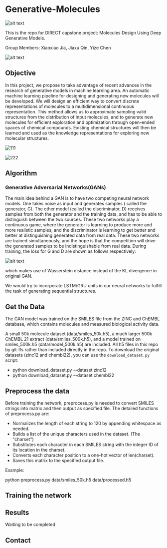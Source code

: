 # Generative-Molecules

![alt text](https://github.com/chennnnnyize/Generative-Molecules/blob/master/Graphs/GAN.png)


This is the repo for DIRECT capstone project: Molecules Design Using Deep Generative Models.

Group Members: Xiaoxiao Jia, Jiaxu Qin, Yize Chen

![alt text](https://github.com/chennnnnyize/Generative-Molecules/blob/master/data/examples.png)

## Objective

In this project, we propose to take advantage of recent advances in the research of generative models in machine learning area. An automatic machine learning pipeline for designing and generating new molecules will be developed. We will design an efficient way to convert discrete representations of molecules to a multidimensional continuous representation. This method allows us to approximate sampling valid structures from the distribution of input molecules, and to generate new molecules for efficient exploration and optimization through open-ended spaces of chemical compounds. Existing chemical structures will then be learned and used as the knowledge representations for exploring new molecular structures. 

![111](https://user-images.githubusercontent.com/35084836/40514598-8a799834-5f5e-11e8-8647-c4cac523c314.png)

![222](https://user-images.githubusercontent.com/35084836/40515765-ed355bd0-5f62-11e8-9860-b877cc0ad4da.png)

## Algorithm

### Generative Adversarial Networks(GANs)

The main idea behind a GAN is to have two competing neural network models. One takes noise as input and generates samples ( called the generator, G). The other model (called the discriminator, D) receives samples from both the generator and the training data, and has to be able to distinguish between the two sources. These two networks play a continuous game, where the generator is learning to produce more and more realistic samples, and the discriminator is learning to get better and better at distinguishing generated data from real data. These two networks are trained simultaneously, and the hope is that the competition will drive the generated samples to be indistinguishable from real data. During training, the loss for G and D are shown as follows respectively:

![alt text](https://github.com/chennnnnyize/Generative-Molecules/blob/master/data/equation.png)

which makes use of Wasserstein distance instead of the KL divergence in original GAN.

We would try to incorporate LSTM/GRU units in our neural networks to fulfill the task of generating sequential structures.


## Get the Data
The GAN model was trained on the SMILES file from the ZINC and ChEMBL database, which contains molecules and measured biological activity data. 

A small 50k molecule dataset (data/smiles_50k.h5), a much larger 500k ChEMBL 21 extract (data/smiles_500k.h5), and a model trained on smiles_500k.h5 (data/model_500k.h5) are included.
All h5 files in this repo by git-lfs rather than included directly in the repo.
To download the original datasets (zinc12 and chembl22), you can use the `download_dataset.py` script:

* python download_dataset.py --dataset zinc12
* python download_dataset.py --dataset chembl22


## Preprocess the data

Before training the network, preprocess.py is needed to convert SMILES strings into matrix and then output as specified file. The detailed functions of preprocess.py are:
* Normalizes the length of each string to 120 by appending whitespace as needed.
* Builds a list of the unique characters used in the dataset. (The "charset")
* Substitutes each character in each SMILES string with the integer ID of its location in the charset.
* Converts each character position to a one-hot vector of len(charset).
* Saves this matrix to the specified output file.

Example: 

python preprocess.py data/smiles_50k.h5 data/processed.h5

## Training the network



## Results

Waiting to be completed


## Contact
